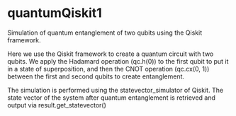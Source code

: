 # quantumQiskit1
Simulation of quantum entanglement of two qubits using the Qiskit framework.

Here we use the Qiskit framework to create a quantum circuit with two qubits. We apply the Hadamard operation (qc.h(0)) to the first qubit to put it in a state of superposition, and then the CNOT operation (qc.cx(0, 1)) between the first and second qubits to create entanglement.

The simulation is performed using the statevector_simulator of Qiskit. The state vector of the system after quantum entanglement is retrieved and output via result.get_statevector()
